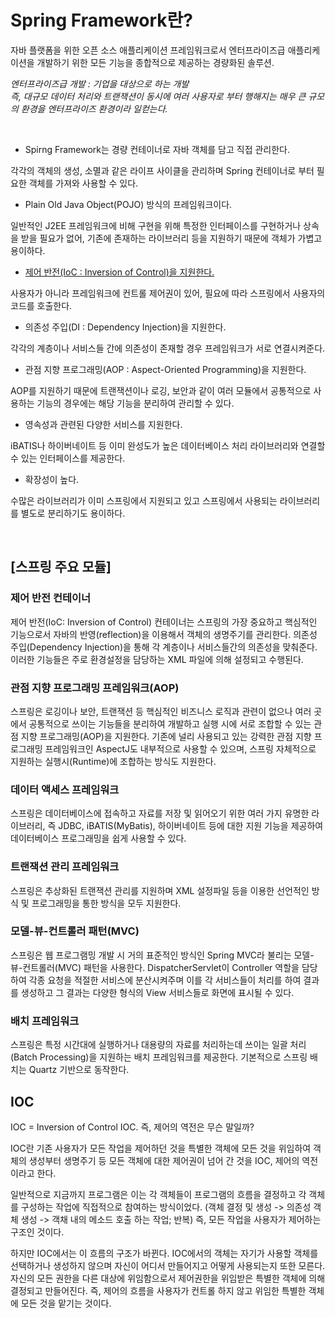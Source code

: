 # Spring Framework란?

자바 플랫폼을 위한 오픈 소스 애플리케이션 프레임워크로서 엔터프라이즈급 애플리케이션을 개발하기 위한 모든 기능을 종합적으로 제공하는 경량화된 솔루션.

*엔터프라이즈급 개발 : 기업을 대상으로 하는 개발<br> 즉, 대규모 데이터 처리와 트랜잭션이 동시에 여러 사용자로 부터 행해지는 매우 큰 규모의 환경을 엔터프라이즈 환경이라 일컫는다.*

<br>

- Spirng Framework는 경량 컨테이너로 자바 객체를 담고 직접 관리한다. <br>

각각의 객체의 생성, 소멸과 같은 라이프 사이클을 관리하며 Spring 컨테이너로 부터 필요한 객체를 가져와 사용할 수 있다. 

- Plain Old Java Object(POJO) 방식의 프레임워크이다. <br>

일반적인 J2EE 프레임워크에 비해 구현을 위해 특정한 인터페이스를 구현하거나 상속을 받을 필요가 없어, 기존에 존재하는 라이브러리 등을 지원하기 때문에 객체가 가볍고 용이하다.

- [제어 반전(IoC : Inversion of Control)을 지원한다.](#ioc) <br>

사용자가 아니라 프레임워크에 컨트롤 제어권이 있어, 필요에 따라 스프링에서 사용자의 코드를 호출한다.

- 의존성 주입(DI : Dependency Injection)을 지원한다. <br>

각각의 계층이나 서비스들 간에 의존성이 존재할 경우 프레임워크가 서로 연결시켜준다.

- 관점 지향 프로그래밍(AOP : Aspect-Oriented Programming)을 지원한다. <br>

AOP를 지원하기 때문에 트랜잭션이나 로깅, 보안과 같이 여러 모듈에서 공통적으로 사용하는 기능의 경우에는 해당 기능을 분리하여 관리할 수 있다.

- 영속성과 관련된 다양한 서비스를 지원한다. <br>

iBATIS나 하이버네이트 등 이미 완성도가 높은 데이터베이스 처리 라이브러리와 연결할 수 있는 인터페이스를 제공한다.

- 확장성이 높다. <br>

수많은 라이브러리가 이미 스프링에서 지원되고 있고 스프링에서 사용되는 라이브러리를 별도로 분리하기도 용이하다.

<br>


## [스프링 주요 모듈]

### 제어 반전 컨테이너
제어 반전(IoC: Inversion of Control) 컨테이너는 스프링의 가장 중요하고 핵심적인 기능으로서 자바의 반영(reflection)을 이용해서 객체의 생명주기를 관리한다. 
의존성 주입(Dependency Injection)을 통해 각 계층이나 서비스들간의 의존성을 맞춰준다. 이러한 기능들은 주로 환경설정을 담당하는 XML 파일에 의해 설정되고 수행된다.

### 관점 지향 프로그래밍 프레임워크(AOP)
스프링은 로깅이나 보안, 트랜잭션 등 핵심적인 비즈니스 로직과 관련이 없으나 여러 곳에서 공통적으로 쓰이는 기능들을 분리하여 개발하고 실행 시에 서로 조합할 수 있는 관점 지향 프로그래밍(AOP)을 지원한다. 기존에 널리 사용되고 있는 강력한 관점 지향 프로그래밍 프레임워크인 AspectJ도 내부적으로 사용할 수 있으며, 스프링 자체적으로 지원하는 실행시(Runtime)에 조합하는 방식도 지원한다.

### 데이터 액세스 프레임워크
스프링은 데이터베이스에 접속하고 자료를 저장 및 읽어오기 위한 여러 가지 유명한 라이브러리, 즉 JDBC, iBATIS(MyBatis), 하이버네이트 등에 대한 지원 기능을 제공하여 데이터베이스 프로그래밍을 쉽게 사용할 수 있다.

### 트랜잭션 관리 프레임워크
스프링은 추상화된 트랜잭션 관리를 지원하며 XML 설정파일 등을 이용한 선언적인 방식 및 프로그래밍을 통한 방식을 모두 지원한다.

### 모델-뷰-컨트롤러 패턴(MVC)
스프링은 웹 프로그램밍 개발 시 거의 표준적인 방식인 Spring MVC라 불리는 모델-뷰-컨트롤러(MVC) 패턴을 사용한다. DispatcherServlet이 Controller 역할을 담당하여 각종 요청을 적절한 서비스에 분산시켜주며 이를 각 서비스들이 처리를 하여 결과를 생성하고 그 결과는 다양한 형식의 View 서비스들로 화면에 표시될 수 있다.

### 배치 프레임워크
스프링은 특정 시간대에 실행하거나 대용량의 자료를 처리하는데 쓰이는 일괄 처리(Batch Processing)을 지원하는 배치 프레임워크를 제공한다. 
기본적으로 스프링 배치는 Quartz 기반으로 동작한다.

## IOC

IOC = Inversion of Control
IOC. 즉, 제어의 역전은 무슨 말일까?

IOC란 기존 사용자가 모든 작업을 제어하던 것을 특별한 객체에 모든 것을 위임하여 객체의 생성부터 생명주기 등 모든 객체에 대한 제어권이 넘어 간 것을 IOC, 제어의 역전이라고 한다.

일반적으로 지금까지 프로그램은 이는 각 객체들이 프로그램의 흐름을 결정하고 각 객체를 구성하는 작업에 직접적으로 참여하는 방식이었다. 
(객체 결정 및 생성 -> 의존성 객체 생성 -> 객채 내의 메소드 호출 하는 작업; 반복)
즉, 모든 작업을 사용자가 제어하는 구조인 것이다.

하지만 IOC에서는 이 흐름의 구조가 바뀐다. IOC에서의 객체는 자기가 사용할 객체를 선택하거나 생성하지 않으며 자신이 어디서 만들어지고 어떻게 사용되는지 또한 모른다. 자신의 모든 권한을 다른 대상에 위임함으로서 제어권한을 위임받은 특별한 객체에 의해 결정되고 만들어진다.
즉, 제어의 흐름을 사용자가 컨트롤 하지 않고 위임한 특별한 객체에 모든 것을 맡기는 것이다.
